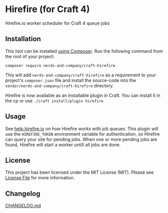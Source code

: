 # Hirefire (for Craft 4)

Hirefire.io worker scheduler for Craft 4 queue jobs

## Installation

This tool can be installed [using Composer](https://getcomposer.org/doc/00-intro.md). Run the following command from the root of your project:

```
composer require nerds-and-company/craft-hirefire
```

This will add `nerds-and-company/craft-hirefire` as a requirement to your  project's `composer.json` file and install the source-code into the `vendor/nerds-and-company/craft-hirefire` directory.

Hirefire is now available as an installable plugin in Craft. You can install it in the cp or use `./craft install/plugin hirefire`

## Usage

See [help.hirefire.io](https://help.hirefire.io/article/52-job-queue-any-programming-language) on how Hirefire works with job queues. This plugin will use the `HIREFIRE_TOKEN` environment variable for authentication, so Hirefire can query your site for pending jobs. When one or more pending jobs are found, Hirefire will start a worker untill all jobs are done.

## License

This project has been licensed under the MIT License (MIT). Please see [License File](LICENSE) for more information.

## Changelog

[CHANGELOG.md](CHANGELOG.md)
